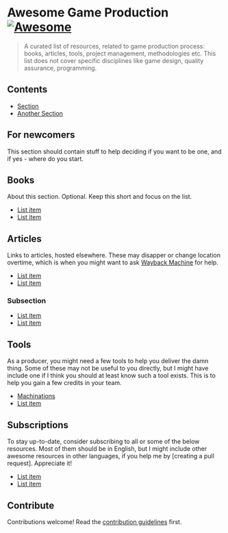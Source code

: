 # Awesome Game Production [![Awesome](https://awesome.re/badge.svg)](https://awesome.re)

> A curated list of resources, related to game production process: books, articles, tools, project management, methodologies etc. This list does not cover specific disciplines like game design, quality assurance, programming.


## Contents

- [Section](#section)
- [Another Section](#another-section)


## For newcomers

This section should contain stuff to help deciding if you want to be one, and if yes - where do you start.

## Books

About this section. Optional. Keep this short and focus on the list.

- [List item](http://example.com)
- [List item](http://example.com)


## Articles

Links to articles, hosted elsewhere. These may disapper or change location overtime, which is when you might want to ask [Wayback Machine](https://archive.org/web/) for help.

- [List item](http://example.com)
- [List item](http://example.com)

### Subsection

- [List item](http://example.com)
- [List item](http://example.com)


## Tools

As a producer, you might need a few tools to help you deliver the damn thing. Some of these may not be useful to you directly, but I might have include one if I think you should at least know such a tool exists. This is to help you gain a few credits in your team.

- [Machinations](https://machinations.io/)
- [List item](http://example.com)

## Subscriptions

To stay up-to-date, consider subscribing to all or some of the below resources. Most of them should be in English, but I might include other awesome resources in other languages, if you help me by [creating a pull request]. Appreciate it!

- [List item](http://example.com)
- [List item](http://example.com)

## Contribute

Contributions welcome! Read the [contribution guidelines](contributing.md) first.
